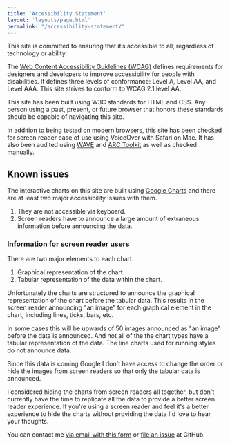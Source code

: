 ```yaml
---
title: 'Accessibility Statement'
layout: 'layouts/page.html'
permalink: "/accessibility-statement/"
---
```


This site is committed to ensuring that it’s accessible to all, regardless of technology or ability.

The [Web Content Accessibility Guidelines (WCAG)](https://www.w3.org/WAI/standards-guidelines/wcag/) defines requirements for designers and developers to improve accessibility for people with disabilities. It defines three levels of conformance: Level A, Level AA, and Level AAA. This site strives to conform to WCAG 2.1 level AA.

This site has been built using W3C standards for HTML and CSS. Any person using a past, present, or future browser that honors these standards should be capable of navigating this site.

In addition to being tested on modern browsers, this site has been checked for screen reader ease of use using VoiceOver with Safari on Mac. It has also been audited using [WAVE](https://wave.webaim.org/) and [ARC Toolkit](https://www.tpgi.com/arc-platform/arc-toolkit/) as well as checked manually.

## Known issues
The interactive charts on this site are built using [Google Charts](https://developers.google.com/chart/) and there are at least two major accessibility issues with them.

1. They are not accessible via keyboard.
2. Screen readers have to announce a large amount of extraneous information before announcing the data.

### Information for screen reader users
There are two major elements to each chart.

1. Graphical representation of the chart.
2. Tabular representation of the data within the chart.

Unfortunately the charts are structured to announce the graphical representation of the chart before the tabular data. This results in the screen reader announcing "an image" for each graphical element in the chart, including lines, ticks, bars, etc.

In some cases this will be upwards of 50 images announced as "an image" before the data is announced. And not all of the the chart types have a tabular representation of the data. The line charts used for running styles do not announce data.

Since this data is coming Google I don't have access to change the order or hide the images from screen readers so that only the tabular data is announced.

I considered hiding the charts from screen readers all together, but don't currently have the time to replicate all the data to provide a better screen reader experience. If you're using a screen reader and feel it's a better experience to hide the charts without providing the data I'd love to hear your thoughts.

You can contact me [via email with this form](https://airtable.com/shrIUn5ZgJS5yWBqR) or [file an issue](https://github.com/superterrific/stakes-profiles/issues) at GitHub.
